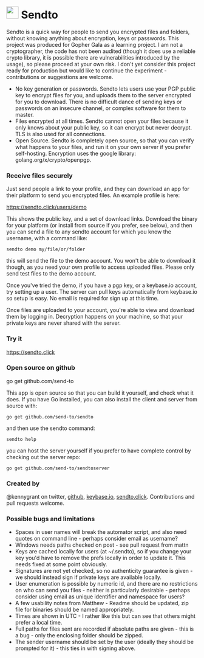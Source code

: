 <h1><img src="https://avatars3.githubusercontent.com/u/16869703?v=3&s=32" height=32 width=32> Sendto</h1>

Sendto is a quick way for people to send you encrypted files and folders, without knowing anything about encryption, keys or passwords. This project was produced for Gopher Gala as a learning project. I am not a cryptographer, the code has not been audited (though it does use a reliable crypto library, it is possible there are vulnerabilities introduced by the usage), so please proceed at your own risk. I don't yet consider this project ready for production but would like to continue the experiment - contributions or suggestions are welcome. 

* No key generation or passwords. Sendto lets users use your PGP public key to encrypt files for you, and uploads them to the server encrypted for you to download. There is no difficult dance of sending keys or passwords on an insecure channel, or complex software for them to master. 
* Files encrypted at all times. Sendto cannot open your files because it only knows about your public key, so it can encrypt but never decrypt. TLS is also used for all connections. 
* Open Source. Sendto is completely open source, so that you can verify what happens to your files, and run it on your own server if you prefer self-hosting. Encryption uses the google library: golang.org/x/crypto/openpgp.

### Receive files securely

Just send people a link to your profile, and they can download an app for their platform to send you encrypted files. An example profile is here:

https://sendto.click/users/demo

This shows the public key, and a set of download links. Download the binary for your platform (or install from source if you prefer, see below), and then you can send a file to any sendto account for which you know the username, with a command like:

`sendto demo my/file/or/folder`

this will send the file to the demo account. You won't be able to download it though, as you need your own profile to access uploaded files. Please only send test files to the demo account. 

Once you've tried the demo, if you have a pgp key, or a keybase.io account, try setting up a user. The server can pull keys automatically from keybase.io so setup is easy. No email is required for sign up at this time. 

Once files are uploaded to your account, you're able to view and download them by logging in. Decryption happens on your machine, so that your private keys are never shared with the server. 


### Try it
https://sendto.click

### Open source on github
go get github.com/send-to

This app is open source so that you can build it yourself, and check what it does. If you have Go installed, you can also install the client and server from source with:

`go get github.com/send-to/sendto`

and then use the sendto command:

`sendto help` 

you can host the server yourself if you prefer to have complete control by checking out the server repo:

`go get github.com/send-to/sendtoserver`

### Created by
@kennygrant on twitter, <a href="https://github.com/kennygrant">github</a>, <a href="https://keybase.io/kennygrant">keybase.io</a>, <a href="https://sendto.click/users/kennygrant">sendto.click</a>. 
Contributions and pull requests welcome.

### Possible bugs and limitations

* Spaces in user names will break the automator script, and also need quotes on command line - perhaps consider email as username?
* Windows needs paths checked on post - see pull request from mattn
* Keys are cached locally for users (at ~/.sendto), so if you change your key you'd have to remove the prefs locally in order to update it. This needs fixed at some point obviously.
* Signatures are not yet checked, so no authenticity guarantee is given - we should instead sign if private keys are available locally. 
* User enumeration is possible by numeric id, and there are no restrictions on who can send you files - neither is particularly desirable - perhaps consider using email as unique identifier and namespace for users?
* A few usability notes from Matthew - Readme should be updated, zip file for binaries should be named appropriately. 
* Times are shown in UTC - I rather like this but can see that others might prefer a local time.
* Full paths for files sent are recorded if absolute paths are given - this is a bug - only the enclosing folder should be zipped. 
* The sender username should be set by the user (ideally they should be prompted for it) - this ties in with signing above. 
